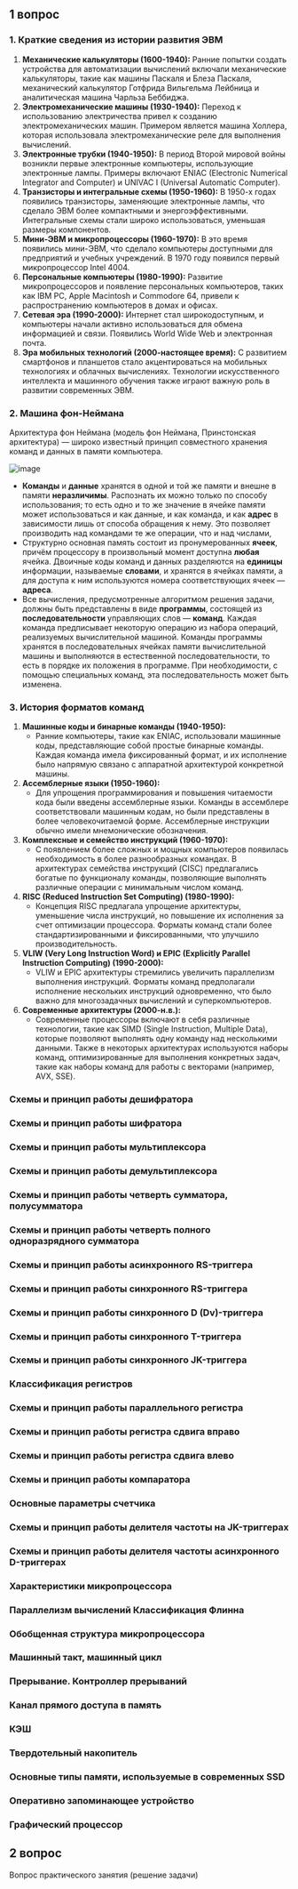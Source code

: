 ## 1 вопрос
### 1. Краткие сведения из истории развития ЭВМ
1. **Механические калькуляторы (1600-1940):** Ранние попытки создать устройства для автоматизации вычислений включали механические калькуляторы, такие как машины Паскаля и Блеза Паскаля, механический калькулятор Готфрида Вильгельма Лейбница и аналитическая машина Чарльза Беббиджа.
2. **Электромеханические машины (1930-1940):** Переход к использованию электричества привел к созданию электромеханических машин. Примером является машина Холлера, которая использовала электромеханические реле для выполнения вычислений.
3. **Электронные трубки (1940-1950):** В период Второй мировой войны возникли первые электронные компьютеры, использующие электронные лампы. Примеры включают ENIAC (Electronic Numerical Integrator and Computer) и UNIVAC I (Universal Automatic Computer).
4. **Транзисторы и интегральные схемы (1950-1960):** В 1950-х годах появились транзисторы, заменяющие электронные лампы, что сделало ЭВМ более компактными и энергоэффективными. Интегральные схемы стали широко использоваться, уменьшая размеры компонентов.
5. **Мини-ЭВМ и микропроцессоры (1960-1970):** В это время появились мини-ЭВМ, что сделало компьютеры доступными для предприятий и учебных учреждений. В 1970 году появился первый микропроцессор Intel 4004.
6. **Персональные компьютеры (1980-1990):** Развитие микропроцессоров и появление персональных компьютеров, таких как IBM PC, Apple Macintosh и Commodore 64, привели к распространению компьютеров в домах и офисах.
7. **Сетевая эра (1990-2000):** Интернет стал широкодоступным, и компьютеры начали активно использоваться для обмена информацией и связи. Появились World Wide Web и электронная почта.
8. **Эра мобильных технологий (2000-настоящее время):** С развитием смартфонов и планшетов стало акцентироваться на мобильных технологиях и облачных вычислениях. Технологии искусственного интеллекта и машинного обучения также играют важную роль в развитии современных ЭВМ.

### 2. Машина фон-Неймана
Архитектура фон Неймана (модель фон Неймана, Принстонская архитектура) — широко известный принцип совместного хранения команд и данных в памяти компьютера. 

![image](https://github.com/mireashik/acms_3sem/assets/49165758/c5632285-c5f1-4f65-af7d-7a0038c65fc9)

- **Команды** и **данные** хранятся в одной и той же памяти и внешне в памяти **неразличимы**. Распознать их можно только по способу использования; то есть одно и то же значение в ячейке памяти может использоваться и как данные, и как команда, и как **адрес** в зависимости лишь от способа обращения к нему. Это позволяет производить над командами те же операции, что и над числами,
- Структурно основная память состоит из пронумерованных **ячеек**, причём процессору в произвольный момент доступна **любая** ячейка. Двоичные коды команд и данных разделяются на **единицы** информации, называемые **словами**, и хранятся в ячейках памяти, а для доступа к ним используются номера соответствующих ячеек — **адреса**.
- Все вычисления, предусмотренные алгоритмом решения задачи, должны быть представлены в виде **программы**, состоящей из **последовательности** управляющих слов — **команд**. Каждая команда предписывает некоторую операцию из набора операций, реализуемых вычислительной машиной. Команды программы хранятся в последовательных ячейках памяти вычислительной машины и выполняются в естественной последовательности, то есть в порядке их положения в программе. При необходимости, с помощью специальных команд, эта последовательность может быть изменена. 

### 3. История форматов команд
1. **Машинные коды и бинарные команды (1940-1950):**
   - Ранние компьютеры, такие как ENIAC, использовали машинные коды, представляющие собой простые бинарные команды. Каждая команда имела фиксированный формат, и их исполнение было напрямую связано с аппаратной архитектурой конкретной машины.
2. **Ассемблерные языки (1950-1960):**
   - Для упрощения программирования и повышения читаемости кода были введены ассемблерные языки. Команды в ассемблере соответствовали машинным кодам, но были представлены в более человекочитаемой форме. Ассемблерные инструкции обычно имели мнемонические обозначения.
3. **Комплексные и семейство инструкций (1960-1970):**
   - С появлением более сложных и мощных компьютеров появилась необходимость в более разнообразных командах. В архитектурах семейства инструкций (CISC) предлагались богатые по функционалу команды, позволяющие выполнять различные операции с минимальным числом команд.
4. **RISC (Reduced Instruction Set Computing) (1980-1990):**
   - Концепция RISC предлагала упрощение архитектуры, уменьшение числа инструкций, но повышение их исполнения за счет оптимизации процессора. Форматы команд стали более стандартизированными и фиксированными, что улучшило производительность.
5. **VLIW (Very Long Instruction Word) и EPIC (Explicitly Parallel Instruction Computing) (1990-2000):**
   - VLIW и EPIC архитектуры стремились увеличить параллелизм выполнения инструкций. Форматы команд предполагали исполнение нескольких инструкций одновременно, что было важно для многозадачных вычислений и суперкомпьютеров.
6. **Современные архитектуры (2000-н.в.):**
   - Современные процессоры включают в себя различные технологии, такие как SIMD (Single Instruction, Multiple Data), которые позволяют выполнять одну команду над несколькими данными. Также в некоторых архитектурах используются наборы команд, оптимизированные для выполнения конкретных задач, такие как наборы команд для работы с векторами (например, AVX, SSE).

### Схемы и принцип работы дешифратора
### Схемы и принцип работы шифратора
### Схемы и принцип работы мультиплексора
### Схемы и принцип работы демультиплексора
### Схемы и принцип работы четверть сумматора, полусумматора
### Схемы и принцип работы четверть полного одноразрядного сумматора
### Схемы и принцип работы асинхронного RS-триггера
### Схемы и принцип работы синхронного RS-триггера
### Схемы и принцип работы синхронного D (Dv)-триггера
### Схемы и принцип работы синхронного T-триггера
### Схемы и принцип работы синхронного JK-триггера
### Классификация регистров
### Схемы и принцип работы параллельного регистра
### Схемы и принцип работы регистра сдвига вправо
### Схемы и принцип работы регистра сдвига влево
### Схемы и принцип работы компаратора
### Основные параметры счетчика
### Схемы и принцип работы делителя частоты на JK-триггерах
### Схемы и принцип работы делителя частоты асинхронного D-триггерах
### Характеристики микропроцессора
### Параллелизм вычислений Классификация Флинна
### Обобщенная структура микропроцессора 
### Машинный такт, машинный цикл
### Прерывание. Контроллер прерываний
### Канал прямого доступа в память
### КЭШ
### Твердотельный накопитель
### Основные типы памяти, используемые в современных SSD
### Оперативно запоминающее устройство
### Графический процессор

## 2 вопрос
Вопрос практического занятия (решение задачи)
